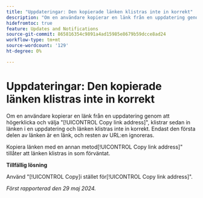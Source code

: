 ```yaml
---
title: "Uppdateringar: Den kopierade länken klistras inte in korrekt"
description: "Om en användare kopierar en länk från en uppdatering genom att högerklicka och välja Kopiera länkadress och sedan klistrar in länken i en uppdatering, klistras länken inte in korrekt. Bara den första delen av länken är en länk, och resten av URL:en ignoreras."
hidefromtoc: true
feature: Updates and Notifications
source-git-commit: 865816354c9891a4ad15985e8679b59dcce8ad24
workflow-type: tm+mt
source-wordcount: '129'
ht-degree: 0%

---
```



# Uppdateringar: Den kopierade länken klistras inte in korrekt

Om en användare kopierar en länk från en uppdatering genom att högerklicka och välja &quot;[!UICONTROL Copy link address]&quot;, klistrar sedan in länken i en uppdatering och länken klistras inte in korrekt. Endast den första delen av länken är en länk, och resten av URL:en ignoreras.

Kopiera länken med en annan metod[!UICONTROL Copy link address]&quot; tillåter att länken klistras in som förväntat.

**Tillfällig lösning**

Använd &quot;[!UICONTROL Copy]i stället för[!UICONTROL Copy link address]&quot;.

_Först rapporterad den 29 maj 2024._
